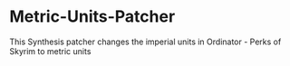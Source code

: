 # Metric-Units-Patcher
This Synthesis patcher changes the imperial units in Ordinator - Perks of Skyrim to metric units
